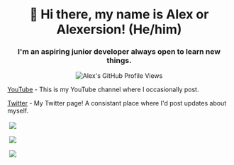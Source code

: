 <h1 align="center">👋 Hi there, my name is Alex or Alexersion! (He/him) </h1>
<h3 align="center"> I'm an aspiring junior developer always open to learn new things. </h3>
<p align="center"> <img src="https://komarev.com/ghpvc/?username=alexersion" alt="Alex's GitHub Profile Views"/></p>
<p><a href="https://www.youtube.com/channel/UC3_OCeMJo8T-hp-xFfyPjYQ/">YouTube</a> - This is my YouTube channel where I occasionally post.</p>
<p><a href="https://twitter.com/alexersion">Twitter</a> - My Twitter page! A consistant place where I'd post updates about myself.</p>

<p>&nbsp;<a href="https://github.com/anuraghazra/github-readme-stats"><img align="center" src="https://github-readme-stats.vercel.app/api?username=alexersion&show_icons=true&count_private=true&theme=prussian"/></a></p>

<p>&nbsp;<a href="https://github.com/anuraghazra/github-readme-stats"><img align="center" src="https://github-readme-stats.anuraghazra1.vercel.app/api/top-langs/?username=alexersion&layout=compact&theme=prussian"/></a></p>

<p>&nbsp;<a href="https://github.com/ryo-ma/github-profile-trophy"><img align="center" src="https://github-profile-trophy.vercel.app/?username=alexersion&theme=nord"/></a></p>
